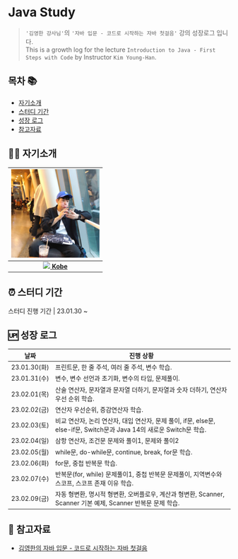 # Java Study

> `'김영한 강사님'`의 `'자바 입문 - 코드로 시작하는 자바 첫걸음'` 강의 성장로그 입니다.<br>
> This is a growth log for the lecture `Introduction to Java - First Steps with Code` by Instructor `Kim Young-Han`.

## 목차 📚

- [자기소개](#-자기소개)
- [스터디 기간](#-스터디-기간)
- [성장 로그](#-성장-로그)
- [참고자료](#-참고자료)

## 🧑‍💻 자기소개
| <img src="https://github.com/devKobe24/BranchTest/blob/main/IMG_5424.JPG?raw=true" width="200" height="200"/> |
| :-: |
| [<img src="https://hackmd.io/_uploads/SJEQuLsEh.png" width="20"/> **Kobe**](https://www.devkobe24.com/) |

## ⏰ 스터디 기간
스터디 진행 기간 | 23.01.30 ~

## 🆙 성장 로그
| 날짜 | 진행 상황 | 
| -------- | -------- |
| 23.01.30(화) | 프린트문, 한 줄 주석, 여러 줄 주석, 변수 학습. |
| 23.01.31(수) | 변수, 변수 선언과 초기화, 변수의 타입, 문제풀이. |
| 23.02.01(목) | 산술 연산자, 문자열과 문자열 더하기, 문자열과 숫자 더하기, 연산자 우선 순위 학습. |
| 23.02.02(금) | 연산자 우선순위, 증감연산자 학습. |
| 23.02.03(토) | 비교 연산자, 논리 연산자, 대입 연산자, 문제 풀이, if문, else문, else-if문, Switch문과 Java 14의 새로운 Switch문 학습. |
| 23.02.04(일) | 삼항 연산자, 조건문 문제와 풀이1, 문제와 풀이2 |
| 23.02.05(월) | while문, do-while문, continue, break, for문 학습. |
| 23.02.06(화) | for문, 중첩 반복문 학습. |
| 23.02.07(수) | 반복문(for, while) 문제풀이1, 중첩 반복문 문제풀이, 지역변수와 스코프, 스코프 존재 이유 학습. |
| 23.02.09(금) | 자동 형변환, 명시적 형변환, 오버플로우, 계산과 형변환, Scanner, Scanner 기본 예제, Scanner 반복문 문제 학습.|

## 📑 참고자료
- [김영한의 자바 입문 - 코드로 시작하는 자바 첫걸음](https://www.inflearn.com/course/%EA%B9%80%EC%98%81%ED%95%9C%EC%9D%98-%EC%9E%90%EB%B0%94-%EC%9E%85%EB%AC%B8)
